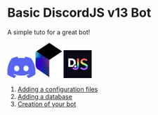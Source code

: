 # Basic DiscordJS v13 Bot
A simple tuto for a great bot!

<img src="assets/discord.svg" width="64px"><img src="assets/quickdb.png" width="64px"><img src="assets/djs.png" width="64px">

1. [Adding a configuration files](https://github.com/Gamatek/basic-djs13-bot/blob/main/config.md)
2. [Adding a database](https://github.com/Gamatek/basic-djs13-bot/blob/main/db.md)
3. [Creation of your bot](https://github.com/Gamatek/basic-djs13-bot/blob/main/bot.md)
